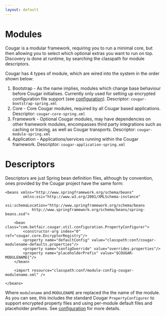 ```yaml
---
layout: default
---
```

Modules
=======

Cougar is a modular framework, requiring you to run a minimal core, but then allowing you to select which optional extras
you want to run on top. Discovery is done at runtime, by searching the classpath for module descriptors.

Cougar has 4 types of module, which are wired into the system in the order shown below:
1. Bootstrap - As the name implies, modules which change base behaviour before Cougar initialises. Currently only used
   for setting up encrypted configuration file support (see [configuration](configuration.html)). Descriptor: `cougar-bootstrap-spring.xml`
2. Core - Core Cougar modules, required by all Cougar based applications. Descriptor: `cougar-core-spring.xml`
3. Framework - Optional Cougar modules, may have dependencies on other framework modules, encompasses third party integrations
   such as caching or tracing, as well as Cougar transports. Descriptor: `cougar-module-spring.xml`
4. Application - Applications/services running within the Cougar framework. Descriptor: `cougar-application-spring.xml`

Descriptors
===========

Descriptors are just Spring bean definition files, although by convention, ones provided by the Cougar project have the
same form:

    <beans xmlns="http://www.springframework.org/schema/beans"
            xmlns:xsi="http://www.w3.org/2001/XMLSchema-instance"
            xsi:schemaLocation="http://www.springframework.org/schema/beans
                http://www.springframework.org/schema/beans/spring-beans.xsd">

        <bean class="com.betfair.cougar.util.configuration.PropertyConfigurer">
            <constructor-arg index="0" ref="cougar.core.EncryptorRegistry"/>
            <property name="defaultConfig" value="classpath:conf/cougar-modulename-defaults.properties"/>
            <property name="configOverride" value="overrides.properties"/>
            <property name="placeholderPrefix" value="$COUGAR-MODULENAME{"/>
        </bean>

        <import resource="classpath:conf/module-config-cougar-modulename.xml" />

    </beans>

Where `modulename` and `MODULENAME` are replaced the the name of the module. As you can see, this includes the standard
Cougar `PropertyConfigurer` to support encrypted property files and using per-module default files and placeholder prefixes.
See [configuration](configuration.html) for more details.
